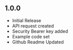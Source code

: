 ## 1.0.0

- Initial Release
- API request created
- Security Bearer key added
- Example code set
- Github Readme Updated